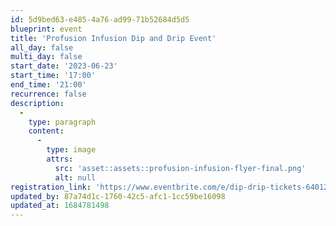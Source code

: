 ```yaml
---
id: 5d9bed63-e485-4a76-ad99-71b52684d5d5
blueprint: event
title: 'Profusion Infusion Dip and Drip Event'
all_day: false
multi_day: false
start_date: '2023-06-23'
start_time: '17:00'
end_time: '21:00'
recurrence: false
description:
  -
    type: paragraph
    content:
      -
        type: image
        attrs:
          src: 'asset::assets::profusion-infusion-flyer-final.png'
          alt: null
registration_link: 'https://www.eventbrite.com/e/dip-drip-tickets-640122111467'
updated_by: 87a74d1c-1760-42c5-afc1-1cc59be16098
updated_at: 1684781498
---
```

